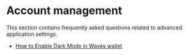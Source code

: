 # Account management

This section contains frequently asked questions related to advanced application settings.

* [How to Enable Dark Mode in Waves wallet](frequently-asked-questions-faq/account-management/dark-mode.md)
